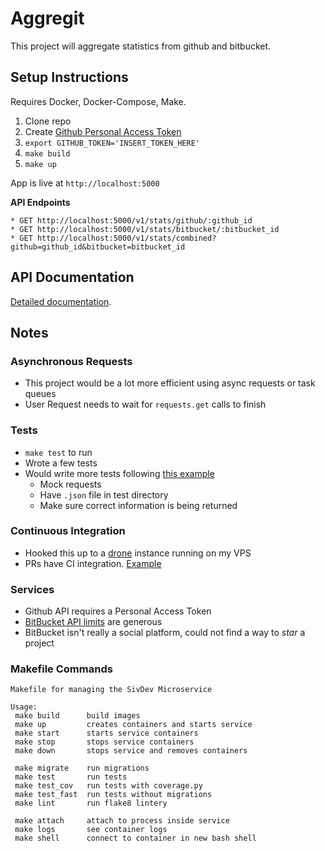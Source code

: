 # Aggregit

This project will aggregate statistics from github and bitbucket.

## Setup Instructions

Requires Docker, Docker-Compose, Make.

1. Clone repo
1. Create [Github Personal Access Token](https://github.com/settings/tokens)
1. `export GITHUB_TOKEN='INSERT_TOKEN_HERE'`
1. `make build`
1. `make up`

App is live at `http://localhost:5000`

**API Endpoints**

```console
* GET http://localhost:5000/v1/stats/github/:github_id
* GET http://localhost:5000/v1/stats/bitbucket/:bitbucket_id
* GET http://localhost:5000/v1/stats/combined?github=github_id&bitbucket=bitbucket_id
```

## API Documentation

[Detailed documentation](docs/api/).

## Notes

### Asynchronous Requests

* This project would be a lot more efficient using async requests or task queues
* User Request needs to wait for `requests.get` calls to finish

### Tests

* `make test` to run
* Wrote a few tests
* Would write more tests following [this example](https://github.com/alysivji/aggregit/blob/master/tests/adapters/bitbucket_test.py#L16)
    * Mock requests
    * Have `.json` file in test directory
    * Make sure correct information is being returned

### Continuous Integration

* Hooked this up to a [drone](https://drone.io) instance running on my VPS
* PRs have CI integration. [Example](https://github.com/alysivji/aggregit/pull/3)

### Services

* Github API requires a Personal Access Token
* [BitBucket API limits](https://confluence.atlassian.com/bitbucket/rate-limits-668173227.html) are generous
* BitBucket isn't really a social platform, could not find a way to *star* a project

### Makefile Commands

```text
Makefile for managing the SivDev Microservice

Usage:
 make build      build images
 make up         creates containers and starts service
 make start      starts service containers
 make stop       stops service containers
 make down       stops service and removes containers

 make migrate    run migrations
 make test       run tests
 make test_cov   run tests with coverage.py
 make test_fast  run tests without migrations
 make lint       run flake8 lintery

 make attach     attach to process inside service
 make logs       see container logs
 make shell      connect to container in new bash shell
```
